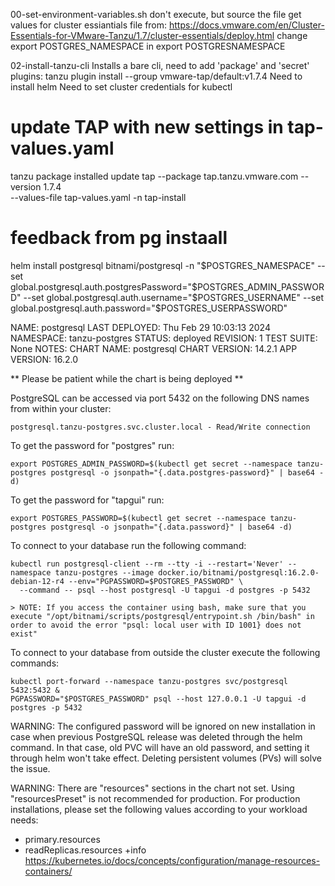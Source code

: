 00-set-environment-variables.sh
    don't execute, but source the file
    get values for cluster essiantials file from: 
    https://docs.vmware.com/en/Cluster-Essentials-for-VMware-Tanzu/1.7/cluster-essentials/deploy.html
    change export POSTGRES_NAMESPACE in export POSTGRESNAMESPACE


02-install-tanzu-cli
    Installs a bare cli, need to add 'package' and 'secret' plugins:
        tanzu plugin install --group vmware-tap/default:v1.7.4
    Need to install helm
    Need to set cluster credentials for kubectl


# update TAP with new settings in tap-values.yaml
tanzu package installed update tap --package tap.tanzu.vmware.com --version 1.7.4 \
--values-file tap-values.yaml -n tap-install


# feedback from pg instaall
helm install postgresql bitnami/postgresql -n "$POSTGRES_NAMESPACE" --set global.postgresql.auth.postgresPassword="$POSTGRES_ADMIN_PASSWORD" --set global.postgresql.auth.username="$POSTGRES_USERNAME" --set global.postgresql.auth.password="$POSTGRES_USERPASSWORD"

NAME: postgresql
LAST DEPLOYED: Thu Feb 29 10:03:13 2024
NAMESPACE: tanzu-postgres
STATUS: deployed
REVISION: 1
TEST SUITE: None
NOTES:
CHART NAME: postgresql
CHART VERSION: 14.2.1
APP VERSION: 16.2.0

** Please be patient while the chart is being deployed **

PostgreSQL can be accessed via port 5432 on the following DNS names from within your cluster:

    postgresql.tanzu-postgres.svc.cluster.local - Read/Write connection

To get the password for "postgres" run:

    export POSTGRES_ADMIN_PASSWORD=$(kubectl get secret --namespace tanzu-postgres postgresql -o jsonpath="{.data.postgres-password}" | base64 -d)

To get the password for "tapgui" run:

    export POSTGRES_PASSWORD=$(kubectl get secret --namespace tanzu-postgres postgresql -o jsonpath="{.data.password}" | base64 -d)

To connect to your database run the following command:

    kubectl run postgresql-client --rm --tty -i --restart='Never' --namespace tanzu-postgres --image docker.io/bitnami/postgresql:16.2.0-debian-12-r4 --env="PGPASSWORD=$POSTGRES_PASSWORD" \
      --command -- psql --host postgresql -U tapgui -d postgres -p 5432

    > NOTE: If you access the container using bash, make sure that you execute "/opt/bitnami/scripts/postgresql/entrypoint.sh /bin/bash" in order to avoid the error "psql: local user with ID 1001} does not exist"

To connect to your database from outside the cluster execute the following commands:

    kubectl port-forward --namespace tanzu-postgres svc/postgresql 5432:5432 &
    PGPASSWORD="$POSTGRES_PASSWORD" psql --host 127.0.0.1 -U tapgui -d postgres -p 5432

WARNING: The configured password will be ignored on new installation in case when previous PostgreSQL release was deleted through the helm command. In that case, old PVC will have an old password, and setting it through helm won't take effect. Deleting persistent volumes (PVs) will solve the issue.

WARNING: There are "resources" sections in the chart not set. Using "resourcesPreset" is not recommended for production. For production installations, please set the following values according to your workload needs:
  - primary.resources
  - readReplicas.resources
+info https://kubernetes.io/docs/concepts/configuration/manage-resources-containers/

